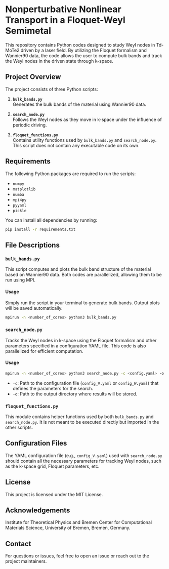 # Nonperturbative Nonlinear Transport in a Floquet-Weyl Semimetal

This repository contains Python codes designed to study Weyl nodes in Td-MoTe2 driven by a laser field. By utilizing the Floquet formalism and Wannier90 data, the code allows the user to compute bulk bands and track the Weyl nodes in the driven state through k-space.

## Project Overview

The project consists of three Python scripts:

1. **`bulk_bands.py`**  
   Generates the bulk bands of the material using Wannier90 data.

2. **`search_node.py`**  
   Follows the Weyl nodes as they move in k-space under the influence of periodic driving.  

3. **`floquet_functions.py`**  
   Contains utility functions used by `bulk_bands.py` and `search_node.py`. This script does not contain any executable code on its own.

## Requirements

The following Python packages are required to run the scripts:

- `numpy`
- `matplotlib`
- `numba`
- `mpi4py`
- `pyyaml`
- `pickle`

You can install all dependencies by running:

```bash
pip install -r requirements.txt
```

## File Descriptions

### `bulk_bands.py`
This script computes and plots the bulk band structure of the material based on Wannier90 data. Both codes are parallelized, allowing them to be run using MPI.

#### Usage
Simply run the script in your terminal to generate bulk bands. Output plots will be saved automatically.

```bash
mpirun -n <number_of_cores> python3 bulk_bands.py
```

### `search_node.py`
Tracks the Weyl nodes in k-space using the Floquet formalism and other parameters specified in a configuration YAML file. This code is also parallelized for efficient computation.

#### Usage

```bash
mpirun -n <number_of_cores> python3 search_node.py -c <config.yaml> -o <output_directory>
```

- `-c`: Path to the configuration file (`config_V.yaml` or `config_W.yaml`) that defines the parameters for the search.
- `-o`: Path to the output directory where results will be stored.

### `floquet_functions.py`
This module contains helper functions used by both `bulk_bands.py` and `search_node.py`. It is not meant to be executed directly but imported in the other scripts.

## Configuration Files

The YAML configuration file (e.g., `config_V.yaml`) used with `search_node.py` should contain all the necessary parameters for tracking Weyl nodes, such as the k-space grid, Floquet parameters, etc.

## License

This project is licensed under the MIT License.

## Acknowledgements

Institute for Theoretical Physics and Bremen Center for Computational Materials Science, University of Bremen, Bremen, Germany.

## Contact

For questions or issues, feel free to open an issue or reach out to the project maintainers.
